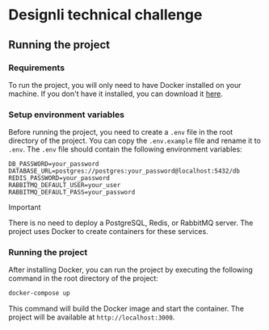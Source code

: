 # Designli technical challenge

## Running the project

### Requirements

To run the project, you will only need to have Docker installed on your machine. If you don't have it installed, you can download it [here](https://www.docker.com/products/docker-desktop).

### Setup environment variables

Before running the project, you need to create a `.env` file in the root directory of the project. You can copy the `.env.example` file and rename it to `.env`. The `.env` file should contain the following environment variables:

```env
DB_PASSWORD=your_password
DATABASE_URL=postgres://postgres:your_password@localhost:5432/db
REDIS_PASSWORD=your_password
RABBITMQ_DEFAULT_USER=your_user
RABBITMQ_DEFAULT_PASS=your_password
```

> [!IMPORTANT]
> There is no need to deploy a PostgreSQL, Redis, or RabbitMQ server. The project uses Docker to create containers for these services.

### Running the project

After installing Docker, you can run the project by executing the following command in the root directory of the project:

```bash
docker-compose up
```

This command will build the Docker image and start the container. The project will be available at `http://localhost:3000`.
